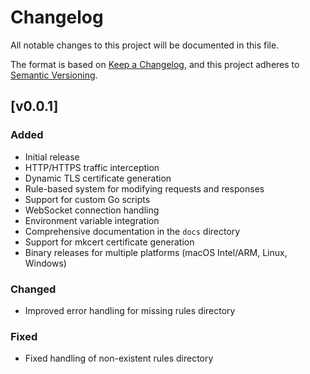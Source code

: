 # Changelog

All notable changes to this project will be documented in this file.

The format is based on [Keep a Changelog](https://keepachangelog.com/en/1.0.0/),
and this project adheres to [Semantic Versioning](https://semver.org/spec/v2.0.0.html).

## [v0.0.1]

### Added
- Initial release
- HTTP/HTTPS traffic interception
- Dynamic TLS certificate generation
- Rule-based system for modifying requests and responses
- Support for custom Go scripts
- WebSocket connection handling
- Environment variable integration
- Comprehensive documentation in the `docs` directory
- Support for mkcert certificate generation
- Binary releases for multiple platforms (macOS Intel/ARM, Linux, Windows)

### Changed
- Improved error handling for missing rules directory

### Fixed
- Fixed handling of non-existent rules directory
